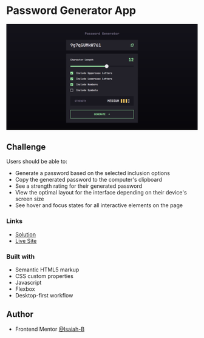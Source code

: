 # Password Generator App

![](./screenshot.png)


## Challenge

Users should be able to:

- Generate a password based on the selected inclusion options
- Copy the generated password to the computer's clipboard
- See a strength rating for their generated password
- View the optimal layout for the interface depending on their device's screen size
- See hover and focus states for all interactive elements on the page

### Links

- [Solution]()
- [Live Site]()

### Built with

- Semantic HTML5 markup
- CSS custom properties
- Javascript
- Flexbox
- Desktop-first workflow

## Author

- Frontend Mentor [@Isaiah-B](https://www.frontendmentor.io/profile/Isaiah-B)
